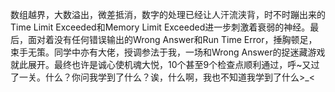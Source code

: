 数组越界，大数溢出，微差抵消，数字的处理已经让人汗流浃背，时不时蹦出来的Time Limit Exceeded和Memory Limit Exceeded进一步刺激着衰弱的神经。最后，面对着没有任何错误输出的Wrong Answer和Run Time Error，捶胸顿足，束手无策。同学中亦有大佬，授调参法于我，一场和Wrong Answer的捉迷藏游戏就此展开。最终也许是诚心使机魂大悦，10个甚至9个检查点顺利通过，呼~又过了一关。什么？你问我学到了什么？诶，什么啊，我也不知道我学到了什么>_<
